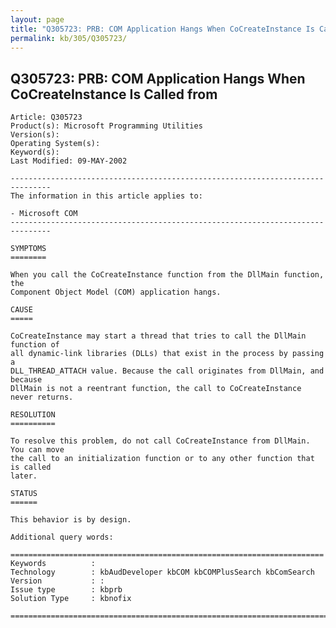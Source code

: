 ```yaml
---
layout: page
title: "Q305723: PRB: COM Application Hangs When CoCreateInstance Is Called from"
permalink: kb/305/Q305723/
---
```


## Q305723: PRB: COM Application Hangs When CoCreateInstance Is Called from

	Article: Q305723
	Product(s): Microsoft Programming Utilities
	Version(s): 
	Operating System(s): 
	Keyword(s): 
	Last Modified: 09-MAY-2002
	
	-------------------------------------------------------------------------------
	The information in this article applies to:
	
	- Microsoft COM 
	-------------------------------------------------------------------------------
	
	SYMPTOMS
	========
	
	When you call the CoCreateInstance function from the DllMain function, the
	Component Object Model (COM) application hangs.
	
	CAUSE
	=====
	
	CoCreateInstance may start a thread that tries to call the DllMain function of
	all dynamic-link libraries (DLLs) that exist in the process by passing a
	DLL_THREAD_ATTACH value. Because the call originates from DllMain, and because
	DllMain is not a reentrant function, the call to CoCreateInstance never returns.
	
	RESOLUTION
	==========
	
	To resolve this problem, do not call CoCreateInstance from DllMain. You can move
	the call to an initialization function or to any other function that is called
	later.
	
	STATUS
	======
	
	This behavior is by design.
	
	Additional query words:
	
	======================================================================
	Keywords          :  
	Technology        : kbAudDeveloper kbCOM kbCOMPlusSearch kbComSearch
	Version           : :
	Issue type        : kbprb
	Solution Type     : kbnofix
	
	=============================================================================
	
